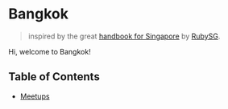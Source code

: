 # Bangkok
> inspired by the great [handbook for Singapore](https://github.com/rubysg/singapore) by [RubySG](http://ruby.sg/).

Hi, welcome to Bangkok!

## Table of Contents
- [Meetups](#meetups)
